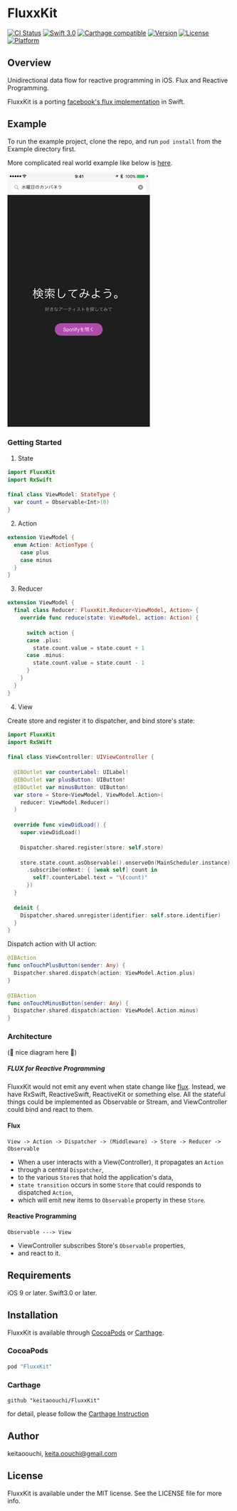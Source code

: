 # FluxxKit

[![CI Status](http://img.shields.io/travis/keitaoouchi/FluxxKit.svg?style=flat)](https://travis-ci.org/keitaoouchi/FluxxKit)
[![Swift 3.0](https://img.shields.io/badge/Swift-3.0-orange.svg?style=flat)](https://swift.org/)
[![Carthage compatible](https://img.shields.io/badge/Carthage-compatible-4BC51D.svg?style=flat)](https://github.com/Carthage/Carthage)
[![Version](https://img.shields.io/cocoapods/v/FluxxKit.svg?style=flat)](http://cocoapods.org/pods/FluxxKit)
[![License](https://img.shields.io/cocoapods/l/FluxxKit.svg?style=flat)](http://cocoapods.org/pods/FluxxKit)
[![Platform](https://img.shields.io/cocoapods/p/FluxxKit.svg?style=flat)](http://cocoapods.org/pods/FluxxKit)

## Overview

Unidirectional data flow for reactive programming in iOS. Flux and Reactive Programming.

FluxxKit is a porting [facebook's flux implementation](https://github.com/facebook/flux) in Swift.

## Example

To run the example project, clone the repo, and run `pod install` from the Example directory first.

More complicated real world example like below is [here](https://github.com/keitaoouchi/FluxxKitExample).

![GIF](https://raw.githubusercontent.com/keitaoouchi/FluxxKitExample/master/sample.gif "GIF")

### Getting Started

1. State

  ```swift
  import FluxxKit
  import RxSwift

  final class ViewModel: StateType {
    var count = Observable<Int>(0)
  }
  ```

2. Action

  ```swift
  extension ViewModel {
    enum Action: ActionType {
      case plus
      case minus
    }
  }
  ```

3. Reducer

  ```swift
  extension ViewModel {
    final class Reducer: FluxxKit.Reducer<ViewModel, Action> {
      override func reduce(state: ViewModel, action: Action) {

        switch action {
        case .plus:
          state.count.value = state.count + 1
        case .minus:
          state.count.value = state.count - 1
        }
      }
    }
  }
  ```

4. View

  Create store and register it to dispatcher, and bind store's state:
  ```swift
  import FluxxKit
  import RxSWift

  final class ViewController: UIViewController {

    @IBOutlet var counterLabel: UILabel!
    @IBOutlet var plusButton: UIButton!
    @IBOutlet var minusButton: UIButton!
    var store = Store<ViewModel, ViewModel.Action>(
      reducer: ViewModel.Reducer()
    )

    override func viewDidLoad() {
      super.viewDidLoad()

      Dispatcher.shared.register(store: self.store)

      store.state.count.asObservable().onserveOn(MainScheduler.instance)
        .subscribe(onNext: { [weak self] count in
          self?.counterLabel.text = "\(count)"
        })
    }

    deinit {
      Dispatcher.shared.unregister(identifier: self.store.identifier)
    }
  }
  ```

  Dispatch action with UI action:
  ```swift
  @IBAction
  func onTouchPlusButton(sender: Any) {
    Dispatcher.shared.dispatch(action: ViewModel.Action.plus)
  }

  @IBAction
  func onTouchMinusButton(sender: Any) {
    Dispatcher.shared.dispatch(action: ViewModel.Action.minus)
  }
  ```

### Architecture

(:ghost: nice diagram here :ghost:)

##### FLUX for Reactive Programming

FluxxKit would not emit any event when state change like [flux](https://github.com/facebook/flux/blob/962bd9516e3fe2cf2050d7a9c27befa431c5dbca/src/stores/FluxStore.js#L78). Instead, we have RxSwift, ReactiveSwift, ReactiveKit or something else. All the stateful things could be implemented as Observable or Stream, and ViewController could bind and react to them.

#### Flux

```
View -> Action -> Dispatcher -> (Middleware) -> Store -> Reducer -> Observable
```

- When a user interacts with a View(Controller), it propagates an `Action`
- through a central `Dispatcher`,
- to the various `Store`s that hold the application's data,
- `state transition` occurs in some `Store` that could responds to dispatched `Action`,
- which will emit new items to `Observable` property in these `Store`.

#### Reactive Programming

```
Observable ---> View
```

- ViewController subscribes Store's `Observable` properties,
- and react to it.

## Requirements

iOS 9 or later.
Swift3.0 or later.

## Installation

FluxxKit is available through [CocoaPods](http://cocoapods.org) or [Carthage](https://github.com/Carthage/Carthage).

### CocoaPods

```ruby
pod "FluxxKit"
```

### Carthage

```
github "keitaoouchi/FluxxKit"
```

for detail, please follow the [Carthage Instruction](https://github.com/Carthage/Carthage#if-youre-building-for-ios-tvos-or-watchos)

## Author

keitaoouchi, keita.oouchi@gmail.com

## License

FluxxKit is available under the MIT license. See the LICENSE file for more info.
